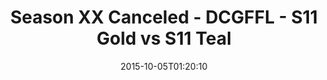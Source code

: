 ---
title: Season XX Canceled - DCGFFL - S11 Gold vs S11 Teal
teams-score:
- team: _teams/s11-gold.md
  score: 37
- team: _teams/s11-teal.md
  score: 14
mvp: O.J. (Gold), Kevin Smiffy (Teal)
game-ball: ''
sportsperson: ''
season: 11
week: 4
date: '2015-10-05T01:20:10'
pageid: season-xi-week-4-937-vs-941
---